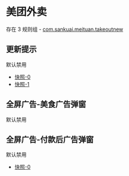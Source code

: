 # 美团外卖

存在 3 规则组 - [com.sankuai.meituan.takeoutnew](/src/apps/com.sankuai.meituan.takeoutnew.ts)

## 更新提示

默认禁用

- [快照-0](https://i.gkd.li/import/13415044)
- [快照-1](https://i.gkd.li/import/13276882)

## 全屏广告-美食广告弹窗

默认禁用

## 全屏广告-付款后广告弹窗

默认禁用

- [快照-0](https://i.gkd.li/import/13175526)
